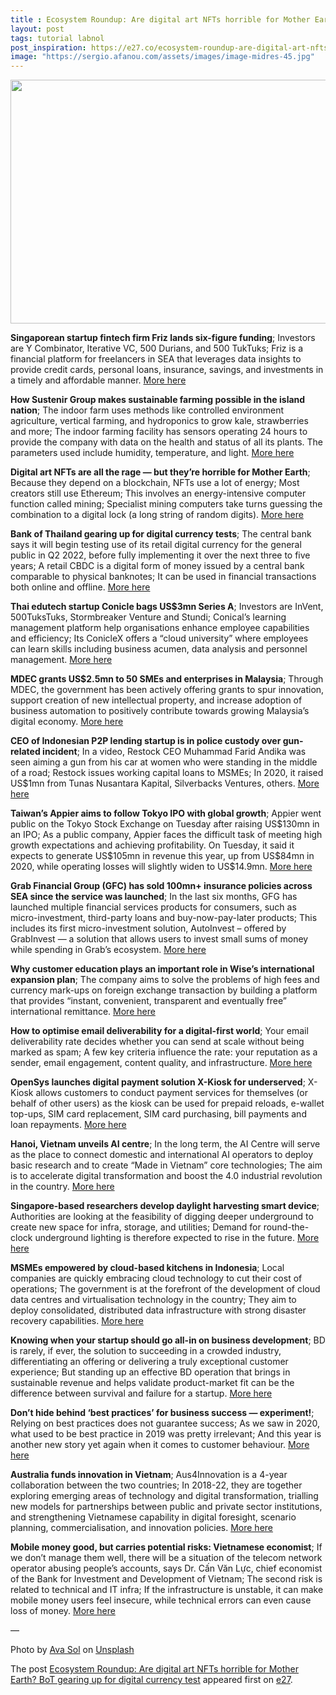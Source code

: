 ```yaml
---
title : Ecosystem Roundup: Are digital art NFTs horrible for Mother Earth? BoT gearing up for digital currency test
layout: post
tags: tutorial labnol
post_inspiration: https://e27.co/ecosystem-roundup-are-digital-art-nfts-horrible-for-mother-earth-bot-gearing-up-for-digital-currency-test-20210404/
image: "https://sergio.afanou.com/assets/images/image-midres-45.jpg"
---
```


<img loading="lazy" class="aligncenter size-full wp-image-413062" src="https://e27.co/wp-content/uploads/2021/04/Digital_art_Unsplash.png" alt="" width="691" height="390" />
<p><strong>Singaporean startup fintech firm Friz lands six-figure funding</strong>; Investors are Y Combinator, Iterative VC, 500 Durians, and 500 TukTuks; Friz is a financial platform for freelancers in SEA that leverages data insights to provide credit cards, personal loans, insurance, savings, and investments in a timely and affordable manner. <a rel="follow" href="https://www.techinasia.com/exmastercard-execs-startup-lands-sixfigure-funding-combinator">More here</a></p>
<p><strong>How Sustenir Group makes sustainable farming possible in the island nation</strong>; The indoor farm uses methods like controlled environment agriculture, vertical farming, and hydroponics to grow kale, strawberries and more; The indoor farming facility has sensors operating 24 hours to provide the company with data on the health and status of all its plants. The parameters used include humidity, temperature, and light. <a rel="follow" href="https://e27.co/how-sustenir-group-makes-sustainable-farming-possible-in-the-island-nation-20210401/">More here</a></p>
<p><strong>Digital art NFTs are all the rage — but they’re horrible for Mother Earth</strong>; Because they depend on a blockchain, NFTs use a lot of energy; Most creators still use Ethereum; This involves an energy-intensive computer function called mining; Specialist mining computers take turns guessing the combination to a digital lock (a long string of random digits). <a rel="follow" href="https://thenextweb.com/hardfork/2021/04/02/nfts-why-digital-art-has-such-a-massive-carbon-footprint-syndication/">More here</a></p>
<p><strong>Bank of Thailand gearing up for digital currency tests</strong>; The central bank says it will begin testing use of its retail digital currency for the general public in Q2 2022, before fully implementing it over the next three to five years; A retail CBDC is a digital form of money issued by a central bank comparable to physical banknotes; It can be used in financial transactions both online and offline. <a rel="follow" href="https://www.bangkokpost.com/business/2093971/bot-gearing-up-for-digital-currency-tests">More here</a></p>
<p><strong>Thai edutech startup Conicle bags US$3mn Series A</strong>; Investors are InVent, 500TuksTuks, Stormbreaker Venture and Stundi; Conical’s learning management platform help organisations enhance employee capabilities and efficiency; Its ConicleX offers a “cloud university” where employees can learn skills including business acumen, data analysis and personnel management. <a rel="follow" href="https://e27.co/conicle-bags-us3m-series-a-to-grow-its-cloud-university-in-thailand-20210401/">More here</a></p>
<p><strong>MDEC grants US$2.5mn to 50 SMEs and enterprises in Malaysia</strong>; Through MDEC, the government has been actively offering grants to spur innovation, support creation of new intellectual property, and increase adoption of business automation to positively contribute towards growing Malaysia’s digital economy. <a rel="follow" href="https://www.digitalnewsasia.com/digital-economy/mdec-grants-us25-mil-50-smes-and-enterprises">More here</a></p>
<p><strong>CEO of Indonesian P2P lending startup is in police custody over gun-related incident</strong>; In a video, Restock CEO Muhammad Farid Andika was seen aiming a gun from his car at women who were standing in the middle of a road; Restock issues working capital loans to MSMEs; In 2020, it raised US$1mn from Tunas Nusantara Kapital, Silverbacks Ventures, others. <a rel="follow" href="https://www.techinasia.com/restock-ceo-police-custody">More here</a></p>
<p><strong>Taiwan&#8217;s Appier aims to follow Tokyo IPO with global growth</strong>; Appier went public on the Tokyo Stock Exchange on Tuesday after raising US$130mn in an IPO; As a public company, Appier faces the difficult task of meeting high growth expectations and achieving profitability. On Tuesday, it said it expects to generate US$105mn in revenue this year, up from US$84mn in 2020, while operating losses will slightly widen to US$14.9mn. <a rel="follow" href="https://asia.nikkei.com/Business/Startups/Taiwan-s-Appier-aims-to-follow-Tokyo-IPO-with-global-growth">More here</a></p>
<p><strong>Grab Financial Group (GFC) has sold 100mn+ insurance policies across SEA since the service was launched</strong>; In the last six months, GFG has launched multiple financial services products for consumers, such as micro-investment, third-party loans and buy-now-pay-later products; This includes its first micro-investment solution, AutoInvest – offered by GrabInvest — a solution that allows users to invest small sums of money while spending in Grab’s ecosystem. <a rel="follow" href="https://vulcanpost.com/740328/grab-financial-sold-over-100-million-insurance-policies/">More here</a></p>
<p><strong>Why customer education plays an important role in Wise’s international expansion plan</strong>; The company aims to solve the problems of high fees and currency mark-ups on foreign exchange transaction by building a platform that provides “instant, convenient, transparent and eventually free” international remittance. <a rel="follow" href="https://e27.co/how-wise-plans-their-international-expansion-strategy-20210401/">More here</a></p>
<p><strong>How to optimise email deliverability for a digital-first world</strong>; Your email deliverability rate decides whether you can send at scale without being marked as spam; A few key criteria influence the rate: your reputation as a sender, email engagement, content quality, and infrastructure. <a rel="follow" href="https://www.digitalcommerce360.com/2021/04/02/how-to-optimize-email-deliverability-for-a-digital-first-world/">More here</a></p>
<p><strong>OpenSys launches digital payment solution X-Kiosk for underserved</strong>; X-Kiosk allows customers to conduct payment services for themselves (or behalf of other users) as the kiosk can be used for prepaid reloads, e-wallet top-ups, SIM card replacement, SIM card purchasing, bill payments and loan repayments. <a rel="follow" href="https://www.digitalnewsasia.com/business/opensys-launches-digital-payment-solution-x-kiosk-underserved">More here</a></p>
<p><strong>Hanoi, Vietnam unveils AI centre</strong>; In the long term, the AI Centre will serve as the place to connect domestic and international AI operators to deploy basic research and to create “Made in Vietnam” core technologies; The aim is to accelerate digital transformation and boost the 4.0 industrial revolution in the country. <a rel="follow" href="https://opengovasia.com/hanoi-vietnam-unveils-ai-centre/">More here</a></p>
<p><strong>Singapore-based researchers develop daylight harvesting smart device</strong>; Authorities are looking at the feasibility of digging deeper underground to create new space for infra, storage, and utilities; Demand for round-the-clock underground lighting is therefore expected to rise in the future. <a rel="follow" href="https://opengovasia.com/singapore-based-researchers-develop-daylight-harvesting-smart-device/">More here</a></p>
<p><strong>MSMEs empowered by cloud-based kitchens in Indonesia</strong>; Local companies are quickly embracing cloud technology to cut their cost of operations; The government is at the forefront of the development of cloud data centres and virtualisation technology in the country; They aim to deploy consolidated, distributed data infrastructure with strong disaster recovery capabilities. <a rel="follow" href="https://opengovasia.com/msmes-empowered-by-cloud-based-kitchens-in-indonesia/">More here</a></p>
<p><strong>Knowing when your startup should go all-in on business development</strong>; BD is rarely, if ever, the solution to succeeding in a crowded industry, differentiating an offering or delivering a truly exceptional customer experience; But standing up an effective BD operation that brings in sustainable revenue and helps validate product-market fit can be the difference between survival and failure for a startup. <a rel="follow" href="https://techcrunch.com/2021/04/01/knowing-when-your-startup-should-go-all-in-on-business-development/?utm_source=feedburner&amp;utm_medium=feed&amp;utm_campaign=Feed%3A+Techcrunch+%28TechCrunch%29">More here</a></p>
<p><strong>Don’t hide behind ‘best practices’ for business success — experiment!</strong>; Relying on best practices does not guarantee success; As we saw in 2020, what used to be best practice in 2019 was pretty irrelevant; And this year is another new story yet again when it comes to customer behaviour. <a rel="follow" href="https://thenextweb.com/growth-quarters/2021/04/01/stop-best-practice-start-experiment/">More here</a></p>
<p><strong>Australia funds innovation in Vietnam</strong>; Aus4Innovation is a 4-year collaboration between the two countries; In 2018-22, they are together exploring emerging areas of technology and digital transformation, trialling new models for partnerships between public and private sector institutions, and strengthening Vietnamese capability in digital foresight, scenario planning, commercialisation, and innovation policies. <a rel="follow" href="https://e.vnexpress.net/news/news/australia-funds-innovation-in-vietnam-4256555.html">More here</a></p>
<p><strong>Mobile money good, but carries potential risks: Vietnamese economist</strong>; If we don&#8217;t manage them well, there will be a situation of the telecom network operator abusing people’s accounts, says Dr. Cấn Văn Lực, chief economist of the Bank for Investment and Development of Vietnam; The second risk is related to technical and IT infra; If the infrastructure is unstable, it can make mobile money users feel insecure, while technical errors can even cause loss of money. <a rel="follow" href="https://vietnamnews.vn/economy/916662/mobile-money-good-but-carries-potential-risks-economist.html">More here</a></p>
<p>&#8212;</p>
<p>Photo by <a rel="follow" rel="follow" href="https://unsplash.com/@avasol?utm_source=unsplash&amp;utm_medium=referral&amp;utm_content=creditCopyText" data-cke-saved-rel="follow" rel="follow" href="https://unsplash.com/@avasol?utm_source=unsplash&amp;utm_medium=referral&amp;utm_content=creditCopyText">Ava Sol</a> on <a rel="follow" rel="follow" href="https://unsplash.com/s/photos/digital-art?utm_source=unsplash&amp;utm_medium=referral&amp;utm_content=creditCopyText" data-cke-saved-rel="follow" rel="follow" href="https://unsplash.com/s/photos/digital-art?utm_source=unsplash&amp;utm_medium=referral&amp;utm_content=creditCopyText">Unsplash<br />
</a></p>
<p>The post <a rel="nofollow" href="https://e27.co/ecosystem-roundup-are-digital-art-nfts-horrible-for-mother-earth-bot-gearing-up-for-digital-currency-test-20210404/">Ecosystem Roundup: Are digital art NFTs horrible for Mother Earth? BoT gearing up for digital currency test</a> appeared first on <a rel="nofollow" href="https://e27.co">e27</a>.</p>
